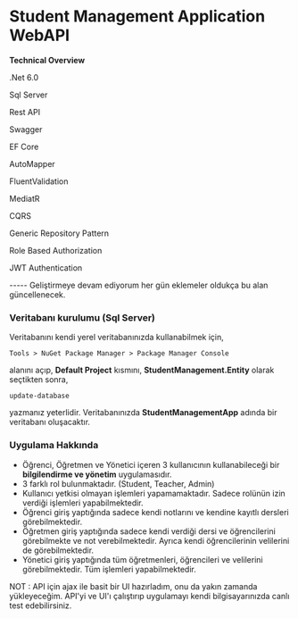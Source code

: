 # Student Management Application WebAPI

**Technical Overview**

.Net 6.0

Sql Server

Rest API

Swagger

EF Core

AutoMapper

FluentValidation

MediatR

CQRS

Generic Repository Pattern

Role Based Authorization

JWT Authentication

----- Geliştirmeye devam ediyorum her gün eklemeler oldukça bu alan güncellenecek.

### Veritabanı kurulumu (Sql Server)

Veritabanını kendi yerel veritabanınızda kullanabilmek için,
```
Tools > NuGet Package Manager > Package Manager Console
```
alanını açıp, **Default Project** kısmını, **StudentManagement.Entity** olarak seçtikten sonra,
```
update-database
```
yazmanız yeterlidir. Veritabanınızda **StudentManagementApp** adında bir veritabanı oluşacaktır.

### Uygulama Hakkında
* Öğrenci, Öğretmen ve Yönetici içeren 3 kullanıcının kullanabileceği bir **bilgilendirme ve yönetim** uygulamasıdır.
* 3 farklı rol bulunmaktadır. (Student, Teacher, Admin)
* Kullanıcı yetkisi olmayan işlemleri yapamamaktadır. Sadece rolünün izin verdiği işlemleri yapabilmektedir.
* Öğrenci giriş yaptığında sadece kendi notlarını ve kendine kayıtlı dersleri görebilmektedir.
* Öğretmen giriş yaptığında sadece kendi verdiği dersi ve öğrencilerini görebilmekte ve not verebilmektedir. Ayrıca kendi öğrencilerinin velilerini de görebilmektedir.
* Yönetici giriş yaptığında tüm öğretmenleri, öğrencileri ve velilerini görebilmektedir. Tüm işlemleri yapabilmektedir.

NOT : API için ajax ile basit bir UI hazırladım, onu da yakın zamanda yükleyeceğim. API'yi ve UI'ı çalıştırıp uygulamayı kendi bilgisayarınızda canlı test edebilirsiniz.
